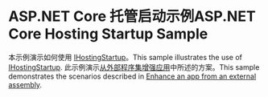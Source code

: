 # <a name="aspnet-core-hosting-startup-sample"></a><span data-ttu-id="43208-101">ASP.NET Core 托管启动示例</span><span class="sxs-lookup"><span data-stu-id="43208-101">ASP.NET Core Hosting Startup Sample</span></span>

<span data-ttu-id="43208-102">本示例演示如何使用 [IHostingStartup](https://docs.microsoft.com/dotnet/api/microsoft.aspnetcore.hosting.ihostingstartup)。</span><span class="sxs-lookup"><span data-stu-id="43208-102">This sample illustrates the use of [IHostingStartup](https://docs.microsoft.com/dotnet/api/microsoft.aspnetcore.hosting.ihostingstartup).</span></span> <span data-ttu-id="43208-103">此示例演示[从外部程序集增强应用](https://docs.microsoft.com/aspnet/core/fundamentals/host/platform-specific-configuration)中所述的方案。</span><span class="sxs-lookup"><span data-stu-id="43208-103">This sample demonstrates the scenarios described in [Enhance an app from an external assembly](https://docs.microsoft.com/aspnet/core/fundamentals/host/platform-specific-configuration).</span></span>
